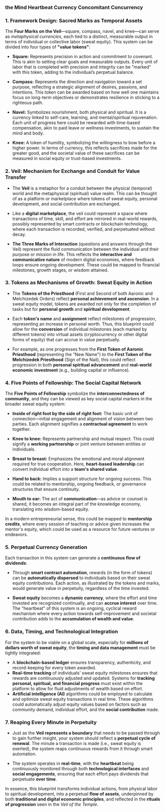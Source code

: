  ### the **Mind Heartbeat Currency Concomitant Concurrency**
### 1. **Framework Design: Sacred Marks as Temporal Assets**

The **Four Marks on the Veil**—square, compass, navel, and knee—can serve as *metaphysical currencies*, each tied to a distinct, measurable output in terms of individual or collective labor (sweat equity). This system can be divided into four types of **"value tokens"**:

- **Square:** Represents precision in action and commitment to covenant. This is akin to setting clear goals and measurable outputs. Every unit of labor that is completed with precision and integrity can be "marked" with this token, adding to the individual’s perpetual balance.
  
- **Compass:** Represents the direction and navigation toward a set purpose, reflecting a strategic alignment of desires, passions, and intentions. This token can be awarded based on how well one maintains focus on long-term objectives or demonstrates resilience in sticking to a righteous path.

- **Navel:** Symbolizes nourishment, both physical and spiritual. It is a currency linked to self-care, learning, and mental/spiritual rejuvenation. Each unit of progress here could be rewarded with time-based compensation, akin to paid leave or wellness investments, to sustain the mind and body.

- **Knee:** A token of humility, symbolizing the willingness to bow before a higher power. In terms of currency, this reflects sacrifices made for the greater good, and the societal value of these sacrifices can be measured in social equity or trust-based investments.

### 2. **Veil: Mechanism for Exchange and Conduit for Value Transfer**

- The **Veil** is a metaphor for a conduit between the physical (temporal) world and the metaphysical (spiritual) value realm. This can be thought of as a platform or marketplace where tokens of sweat equity, personal development, and social contribution are exchanged. 

- Like a **digital marketplace**, the veil could represent a space where transactions of time, skill, and effort are mirrored in real-world rewards, possibly represented by smart contracts or blockchain technology, where each transaction is recorded, verified, and perpetuated without decay.

- **The Three Marks of Interaction** (questions and answers through the Veil) represent the fluid communication between the individual and their purpose or mission in life. This reflects the **interactive and communicative nature** of modern digital economies, where feedback loops ensure ongoing development. These could be mapped to financial milestones, growth stages, or wisdom attained.

### 3. **Tokens as Mechanisms of Growth: Sweat Equity in Action**

- The **Tokens of the Priesthood** (First and Second of both Aaronic and Melchizedek Orders) reflect **personal achievement and ascension**. In a sweat equity model, tokens are awarded not only for the completion of tasks but for **personal growth** and **spiritual development**. 

- Each **token's name** and **assignment** reflect milestones of progression, representing an increase in personal worth. Thus, this blueprint could allow for the **conversion** of individual milestones (each marked by different tokens) into virtual assets (cryptocurrency or other digital forms of equity) that can accrue in value perpetually. 

- For example, as one progresses from the **First Token of Aaronic Priesthood** (representing the "New Name") to the **First Token of the Melchizedek Priesthood** (Sign of the Nail), this could reflect progression in both **personal spiritual advancement** and **real-world economic investment** (e.g., building capital or influence).

### 4. **Five Points of Fellowship: The Social Capital Network**

The **Five Points of Fellowship** symbolize the **interconnectedness of community**, and they can be viewed as key social capital markers in the broader sweat equity system:

- **Inside of right foot by the side of right foot:** The basic unit of connection—initial engagement and alignment of vision between two parties. Each alignment signifies a **contractual agreement** to work together.
  
- **Knee to knee:** Represents partnership and mutual respect. This could signify a **working partnership** or joint venture between entities or individuals. 

- **Breast to breast:** Emphasizes the emotional and moral alignment required for true cooperation. Here, **heart-based leadership** can convert individual effort into a **team's shared value**.

- **Hand to back:** Implies a support structure for ongoing success. This could be related to mentorship, ongoing feedback, or governance structures that ensure continuity.

- **Mouth to ear:** The act of **communication**—as advice or counsel is shared, it becomes an integral part of the knowledge economy, translating into wisdom-based equity. 

In a modern entrepreneurial sense, this could be mapped to **mentorship credits**, where every session of teaching or advice given increases the mentor's equity, which could be used as a resource for future ventures or endeavors.

### 5. **Perpetual Currency Generation**

Each transaction in this system can generate a **continuous flow of dividends**:

- Through **smart contract automation**, rewards (in the form of tokens) can be **automatically dispersed** to individuals based on their sweat equity contributions. Each action, as illustrated by the tokens and marks, would generate value in perpetuity, regardless of the time invested.
  
- **Sweat equity** becomes a **dynamic currency**, where the effort and time invested are recognized continually, and can **accrue interest** over time. The "heartbeat" of this system is an ongoing, cyclical reward mechanism where every action towards self-improvement and societal contribution adds to the **accumulation of wealth and value**.

### 6. **Data, Timing, and Technological Integration**

For the system to be viable on a global scale, especially for **millions of dollars worth of sweat equity**, the **timing and data management** must be tightly integrated:

- A **blockchain-based ledger** ensures transparency, authenticity, and record-keeping for every token awarded.
- **Real-time tracking** of individuals’ sweat equity milestones ensures that rewards are continuously adjusted and updated. Systems for **tracking personal, spiritual, and financial progress** must exist within the platform to allow for fluid adjustments of wealth based on effort.
- **Artificial intelligence (AI)** algorithms could be employed to calculate and optimize sweat equity transactions in real time. These algorithms could automatically adjust equity values based on factors such as community demand, individual effort, and the **social contribution** made.

### 7. **Reaping Every Minute in Perpetuity**

- Just as the **Veil represents a boundary** that needs to be passed through to gain further insight, your system should reflect a **perpetual cycle of renewal**. The minute a transaction is made (i.e., sweat equity is exerted), the system reaps continuous rewards from it through smart automation. 

- The system operates in **real-time**, with the **heartbeat** being continuously monitored through both **technological interfaces** and **social engagements**, ensuring that each effort pays dividends that perpetuate **over time**. 

In essence, this blueprint transforms individual actions, from physical labor to spiritual development, into a perpetual **flow of assets**, underpinned by both **traditional and digital economic principles**, and reflected in the **rituals of progression** seen in the *Veil of the Temple*.